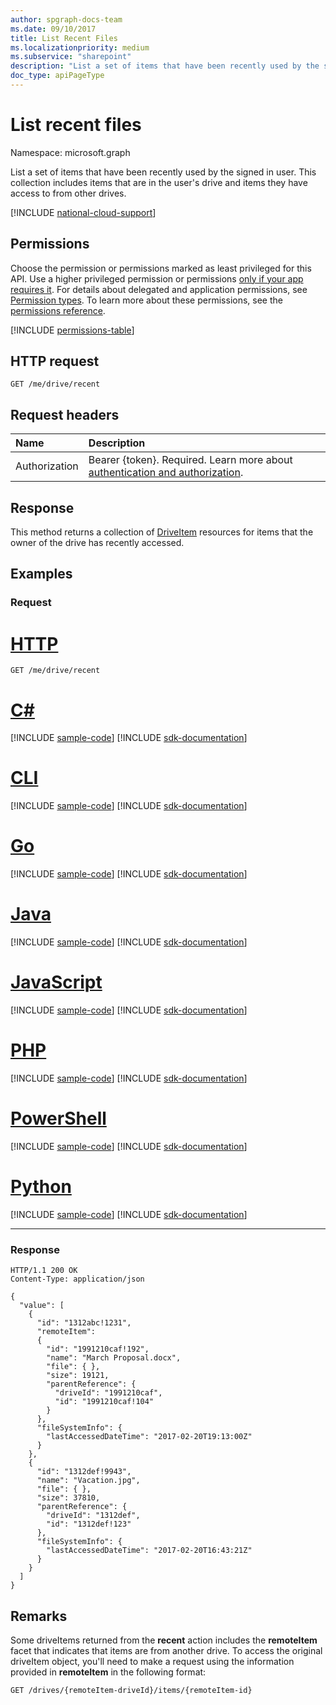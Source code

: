 ```yaml
---
author: spgraph-docs-team
ms.date: 09/10/2017
title: List Recent Files
ms.localizationpriority: medium
ms.subservice: "sharepoint"
description: "List a set of items that have been recently used by the signed in user."
doc_type: apiPageType
---
```

# List recent files

Namespace: microsoft.graph

List a set of items that have been recently used by the signed in user.
This collection includes items that are in the user's drive and items they have access to from other drives.

[!INCLUDE [national-cloud-support](../../includes/all-clouds.md)]

## Permissions

Choose the permission or permissions marked as least privileged for this API. Use a higher privileged permission or permissions [only if your app requires it](/graph/permissions-overview#best-practices-for-using-microsoft-graph-permissions). For details about delegated and application permissions, see [Permission types](/graph/permissions-overview#permission-types). To learn more about these permissions, see the [permissions reference](/graph/permissions-reference).

<!-- { "blockType": "permissions", "name": "drive_recent" } -->
[!INCLUDE [permissions-table](../includes/permissions/drive-recent-permissions.md)]

## HTTP request
<!-- { "blockType": "ignored" } -->

```http
GET /me/drive/recent
```

## Request headers

|Name|Description|
|:---|:---|
|Authorization|Bearer {token}. Required. Learn more about [authentication and authorization](/graph/auth/auth-concepts).|

## Response
This method returns a collection of [DriveItem](../resources/driveitem.md) resources for items that the owner of the drive has recently accessed.

## Examples

### Request

# [HTTP](#tab/http)
<!-- { "blockType": "request", "name": "view-recent-files" } -->

```msgraph-interactive
GET /me/drive/recent
```

# [C#](#tab/csharp)
[!INCLUDE [sample-code](../includes/snippets/csharp/view-recent-files-csharp-snippets.md)]
[!INCLUDE [sdk-documentation](../includes/snippets/snippets-sdk-documentation-link.md)]

# [CLI](#tab/cli)
[!INCLUDE [sample-code](../includes/snippets/cli/view-recent-files-cli-snippets.md)]
[!INCLUDE [sdk-documentation](../includes/snippets/snippets-sdk-documentation-link.md)]

# [Go](#tab/go)
[!INCLUDE [sample-code](../includes/snippets/go/view-recent-files-go-snippets.md)]
[!INCLUDE [sdk-documentation](../includes/snippets/snippets-sdk-documentation-link.md)]

# [Java](#tab/java)
[!INCLUDE [sample-code](../includes/snippets/java/view-recent-files-java-snippets.md)]
[!INCLUDE [sdk-documentation](../includes/snippets/snippets-sdk-documentation-link.md)]

# [JavaScript](#tab/javascript)
[!INCLUDE [sample-code](../includes/snippets/javascript/view-recent-files-javascript-snippets.md)]
[!INCLUDE [sdk-documentation](../includes/snippets/snippets-sdk-documentation-link.md)]

# [PHP](#tab/php)
[!INCLUDE [sample-code](../includes/snippets/php/view-recent-files-php-snippets.md)]
[!INCLUDE [sdk-documentation](../includes/snippets/snippets-sdk-documentation-link.md)]

# [PowerShell](#tab/powershell)
[!INCLUDE [sample-code](../includes/snippets/powershell/view-recent-files-powershell-snippets.md)]
[!INCLUDE [sdk-documentation](../includes/snippets/snippets-sdk-documentation-link.md)]

# [Python](#tab/python)
[!INCLUDE [sample-code](../includes/snippets/python/view-recent-files-python-snippets.md)]
[!INCLUDE [sdk-documentation](../includes/snippets/snippets-sdk-documentation-link.md)]

---

### Response

<!-- {
    "blockType": "response",
     "@odata.type": "Collection(microsoft.graph.driveItem)",
     "truncated": true
} -->

```http
HTTP/1.1 200 OK
Content-Type: application/json

{
  "value": [
    {
      "id": "1312abc!1231",
      "remoteItem":
      {
        "id": "1991210caf!192",
        "name": "March Proposal.docx",
        "file": { },
        "size": 19121,
        "parentReference": {
          "driveId": "1991210caf",
          "id": "1991210caf!104"
        }
      },
      "fileSystemInfo": {
        "lastAccessedDateTime": "2017-02-20T19:13:00Z"
      }
    },
    {
      "id": "1312def!9943",
      "name": "Vacation.jpg",
      "file": { },
      "size": 37810,
      "parentReference": {
        "driveId": "1312def",
        "id": "1312def!123"
      },
      "fileSystemInfo": {
        "lastAccessedDateTime": "2017-02-20T16:43:21Z"
      }
    }
  ]
}
```

## Remarks

Some driveItems returned from the **recent** action includes the **remoteItem** facet that indicates that items are from another drive.
To access the original driveItem object, you'll need to make a request using the information provided in **remoteItem** in the following format:

<!-- { "blockType": "ignored", "name": "drives-get-remoteitem" } -->

```http
GET /drives/{remoteItem-driveId}/items/{remoteItem-id}
```

<!-- {
  "type": "#page.annotation",
  "description": "Retrieve a list of recently used files for the owner of the drive.",
  "keywords": "drive,onedrive.drive,default drive",
  "section": "documentation",
  "tocPath": "Drives/Recent files",
  "suppressions": [
  ]
} -->
